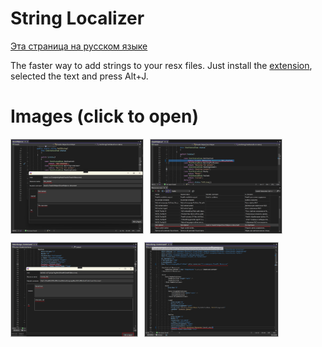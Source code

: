 # String Localizer

[Эта страница на русском языке](https://translate.google.com/translate?sl=en&tl=ru&hl=en&u=https://github.com/lsoft/StringLocalizer&client=webapp)

The faster way to add strings to your resx files. Just install the [extension](https://marketplace.visualstudio.com/items?itemName=lsoft.StringLocalizer), selected the text and press Alt+J.

# Images (click to open)

<div style="display: flex; flex-wrap: wrap; gap: 10px;">

  <a href="https://raw.githubusercontent.com/lsoft/StringLocalizer/main/before0.png" target="_blank">
    <img src="https://raw.githubusercontent.com/lsoft/StringLocalizer/main/before0.png" style="height: 150px; width: auto; object-fit: contain; border: 1px solid #ccc;" alt="Searching with natural language" />
  </a>
  <a href="https://raw.githubusercontent.com/lsoft/StringLocalizer/main/after0.png" target="_blank">
    <img src="https://raw.githubusercontent.com/lsoft/StringLocalizer/main/after0.png" style="height: 150px; width: auto; object-fit: contain; border: 1px solid #ccc;" alt="Searching with natural language" />
  </a>

  <a href="https://raw.githubusercontent.com/lsoft/StringLocalizer/main/before1.png" target="_blank">
    <img src="https://raw.githubusercontent.com/lsoft/StringLocalizer/main/before1.png" style="height: 150px; width: auto; object-fit: contain; border: 1px solid #ccc;" alt="Searching with natural language" />
  </a>
  <a href="https://raw.githubusercontent.com/lsoft/StringLocalizer/main/after1.png" target="_blank">
    <img src="https://raw.githubusercontent.com/lsoft/StringLocalizer/main/after1.png" style="height: 150px; width: auto; object-fit: contain; border: 1px solid #ccc;" alt="Searching with natural language" />
  </a>

</div>
